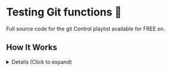 # Testing Git functions  🤙

Full source code for the git  Control playlist available for FREE on. 

## How It Works

<details>
<summary> Details (Click to expand) </summary>
<br>
This is a test! lol

</details>
